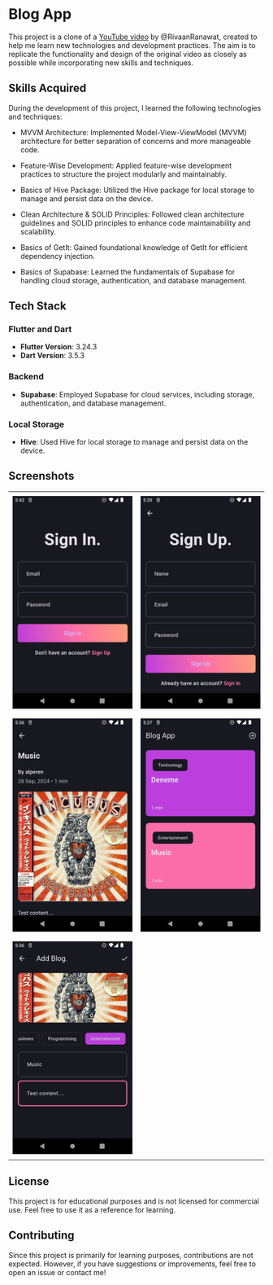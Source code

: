 # Blog App

This project is a clone of a [YouTube video](https://www.youtube.com/watch?v=ELFORM9fmss) by @RivaanRanawat, created to help me learn new technologies and development practices. The aim is to replicate the functionality and design of the original video as closely as possible while incorporating new skills and techniques.

## Skills Acquired

During the development of this project, I learned the following technologies and techniques:

- MVVM Architecture: Implemented Model-View-ViewModel (MVVM) architecture for better separation of concerns and more manageable code.

- Feature-Wise Development: Applied feature-wise development practices to structure the project modularly and maintainably.

- Basics of Hive Package: Utilized the Hive package for local storage to manage and persist data on the device.

- Clean Architecture & SOLID Principles: Followed clean architecture guidelines and SOLID principles to enhance code maintainability and scalability.

- Basics of GetIt: Gained foundational knowledge of GetIt for efficient dependency injection.

- Basics of Supabase: Learned the fundamentals of Supabase for handling cloud storage, authentication, and database management.

## Tech Stack

### Flutter and Dart

- **Flutter Version**: 3.24.3
- **Dart Version**: 3.5.3

### Backend

- **Supabase**: Employed Supabase for cloud services, including storage, authentication, and database management.

### Local Storage

- **Hive**: Used Hive for local storage to manage and persist data on the device.

## Screenshots

<table style="border-collapse: collapse; border: none; width: 100%;">
    <tr>
        <td style="border: none; padding: 8px; text-align: left;"> <img src="https://github.com/aalperen-dev/blog_app/blob/main/project_screenshots/sign_in.png"></td >
        <td style="border: none; padding: 8px; text-align: left;"> <img src="https://github.com/aalperen-dev/blog_app/blob/main/project_screenshots/sign_up.png"> </td>
    </tr>
    <tr>
        <td style="border: none; padding: 8px; text-align: left;"> <img src="https://github.com/aalperen-dev/blog_app/blob/main/project_screenshots/blog_details.png"></td >
        <td style="border: none; padding: 8px; text-align: left;"> <img src="https://github.com/aalperen-dev/blog_app/blob/main/project_screenshots/app_blogs.png"> </td>
    </tr>
    <tr>
        <td style="border: none; padding: 8px; text-align: left;"> <img src="https://github.com/aalperen-dev/blog_app/blob/main/project_screenshots/add_blog.png"></td >        
    </tr>
</table>

## License

This project is for educational purposes and is not licensed for commercial use. Feel free to use it as a reference for learning.

## Contributing

Since this project is primarily for learning purposes, contributions are not expected. However, if you have suggestions or improvements, feel free to open an issue or contact me!
